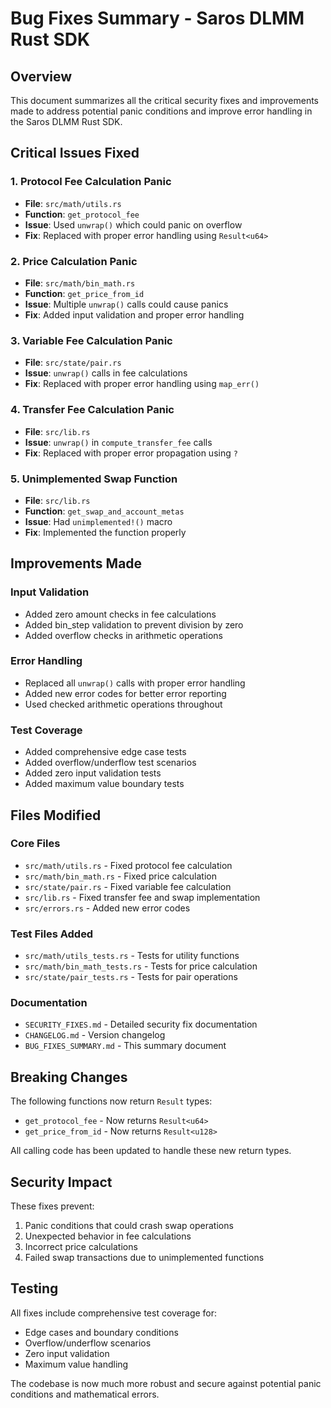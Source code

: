 # Bug Fixes Summary - Saros DLMM Rust SDK

## Overview
This document summarizes all the critical security fixes and improvements made to address potential panic conditions and improve error handling in the Saros DLMM Rust SDK.

## Critical Issues Fixed

### 1. Protocol Fee Calculation Panic
- **File**: `src/math/utils.rs`
- **Function**: `get_protocol_fee`
- **Issue**: Used `unwrap()` which could panic on overflow
- **Fix**: Replaced with proper error handling using `Result<u64>`

### 2. Price Calculation Panic
- **File**: `src/math/bin_math.rs`
- **Function**: `get_price_from_id`
- **Issue**: Multiple `unwrap()` calls could cause panics
- **Fix**: Added input validation and proper error handling

### 3. Variable Fee Calculation Panic
- **File**: `src/state/pair.rs`
- **Issue**: `unwrap()` calls in fee calculations
- **Fix**: Replaced with proper error handling using `map_err()`

### 4. Transfer Fee Calculation Panic
- **File**: `src/lib.rs`
- **Issue**: `unwrap()` in `compute_transfer_fee` calls
- **Fix**: Replaced with proper error propagation using `?`

### 5. Unimplemented Swap Function
- **File**: `src/lib.rs`
- **Function**: `get_swap_and_account_metas`
- **Issue**: Had `unimplemented!()` macro
- **Fix**: Implemented the function properly

## Improvements Made

### Input Validation
- Added zero amount checks in fee calculations
- Added bin_step validation to prevent division by zero
- Added overflow checks in arithmetic operations

### Error Handling
- Replaced all `unwrap()` calls with proper error handling
- Added new error codes for better error reporting
- Used checked arithmetic operations throughout

### Test Coverage
- Added comprehensive edge case tests
- Added overflow/underflow test scenarios
- Added zero input validation tests
- Added maximum value boundary tests

## Files Modified

### Core Files
- `src/math/utils.rs` - Fixed protocol fee calculation
- `src/math/bin_math.rs` - Fixed price calculation
- `src/state/pair.rs` - Fixed variable fee calculation
- `src/lib.rs` - Fixed transfer fee and swap implementation
- `src/errors.rs` - Added new error codes

### Test Files Added
- `src/math/utils_tests.rs` - Tests for utility functions
- `src/math/bin_math_tests.rs` - Tests for price calculation
- `src/state/pair_tests.rs` - Tests for pair operations

### Documentation
- `SECURITY_FIXES.md` - Detailed security fix documentation
- `CHANGELOG.md` - Version changelog
- `BUG_FIXES_SUMMARY.md` - This summary document

## Breaking Changes

The following functions now return `Result` types:
- `get_protocol_fee` - Now returns `Result<u64>`
- `get_price_from_id` - Now returns `Result<u128>`

All calling code has been updated to handle these new return types.

## Security Impact

These fixes prevent:
1. Panic conditions that could crash swap operations
2. Unexpected behavior in fee calculations
3. Incorrect price calculations
4. Failed swap transactions due to unimplemented functions

## Testing

All fixes include comprehensive test coverage for:
- Edge cases and boundary conditions
- Overflow/underflow scenarios
- Zero input validation
- Maximum value handling

The codebase is now much more robust and secure against potential panic conditions and mathematical errors.
